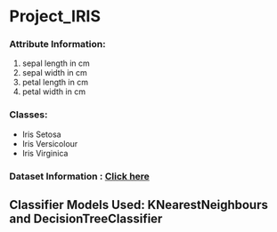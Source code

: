 # Project_IRIS
 
### Attribute Information:
1. sepal length in cm
2. sepal width in cm
3. petal length in cm
4. petal width in cm

### Classes:
- Iris Setosa
- Iris Versicolour
- Iris Virginica

### Dataset Information : [Click here](https://en.wikipedia.org/wiki/Iris_flower_data_set)


## Classifier Models Used: KNearestNeighbours and DecisionTreeClassifier
